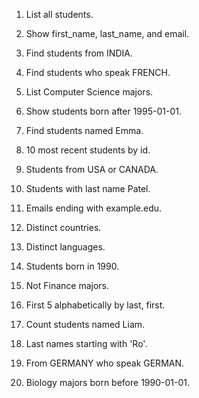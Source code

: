 1. List all students.

2. Show first_name, last_name, and email.

3. Find students from INDIA.

4. Find students who speak FRENCH.

5. List Computer Science majors.

6. Show students born after 1995-01-01.

7. Find students named Emma.

8. 10 most recent students by id.

9. Students from USA or CANADA.

10. Students with last name Patel.

11. Emails ending with example.edu.

12. Distinct countries.

13. Distinct languages.

14. Students born in 1990.

15. Not Finance majors.

16. First 5 alphabetically by last, first.

17. Count students named Liam.

18. Last names starting with 'Ro'.

19. From GERMANY who speak GERMAN.

20. Biology majors born before 1990-01-01.

